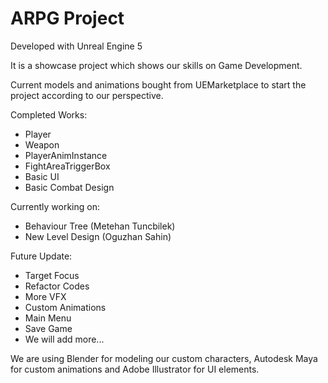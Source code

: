 # ARPG Project

Developed with Unreal Engine 5

It is a showcase project which shows our skills on Game Development. 

Current models and animations bought from UEMarketplace to start the project according to our perspective.

Completed Works:
- Player
- Weapon
- PlayerAnimInstance
- FightAreaTriggerBox
- Basic UI
- Basic Combat Design

Currently working on:
- Behaviour Tree    (Metehan Tuncbilek)
- New Level Design  (Oguzhan Sahin)

Future Update:
- Target Focus
- Refactor Codes
- More VFX
- Custom Animations
- Main Menu
- Save Game
- We will add more...

We are using Blender for modeling our custom characters, Autodesk Maya for custom animations and Adobe Illustrator for UI elements.
